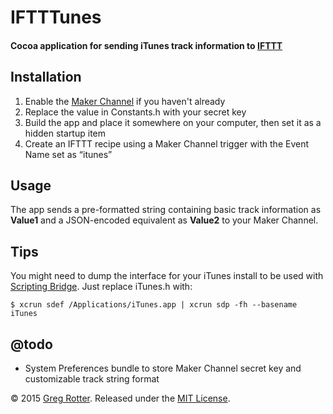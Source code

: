 # IFTTTunes
#### Cocoa application for sending iTunes track information to [IFTTT](https://ifttt.com)

## Installation
1. Enable the [Maker Channel](https://ifttt.com/maker) if you haven't already
2. Replace the value in Constants.h with your secret key
3. Build the app and place it somewhere on your computer, then set it as a hidden startup item
4. Create an IFTTT recipe using a Maker Channel trigger with the Event Name set as “itunes” 

## Usage
The app sends a pre-formatted string containing basic track information as **Value1** and a JSON-encoded equivalent as **Value2** to your Maker Channel.

## Tips
You might need to dump the interface for your iTunes install to be used with [Scripting Bridge](http://developer.apple.com/library/mac/#documentation/Cocoa/Conceptual/ScriptingBridgeConcepts/Introduction/Introduction.html). Just replace iTunes.h with:

```shell
$ xcrun sdef /Applications/iTunes.app | xcrun sdp -fh --basename iTunes 
```

## @todo
- System Preferences bundle to store Maker Channel secret key and customizable track string format

© 2015 [Greg Rotter](http://www.ocf.berkeley.edu/~grotter/). Released under the [MIT License](http://www.opensource.org/licenses/mit-license.php).
